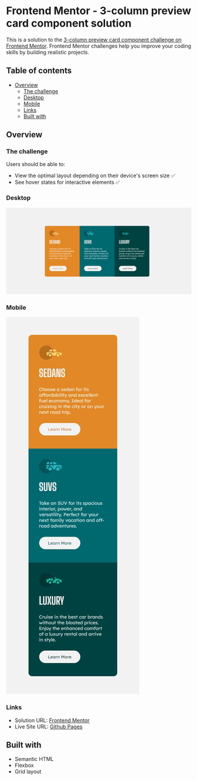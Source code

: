 # Frontend Mentor - 3-column preview card component solution

This is a solution to the [3-column preview card component challenge on Frontend Mentor](https://www.frontendmentor.io/challenges/3column-preview-card-component-pH92eAR2-). Frontend Mentor challenges help you improve your coding skills by building realistic projects. 

## Table of contents

- [Overview](#overview)
  - [The challenge](#the-challenge)
  - [Desktop](#desktop)
  - [Mobile](#mobile)
  - [Links](#links)
  - [Built with](#built-with)

## Overview

### The challenge

Users should be able to:

- View the optimal layout depending on their device's screen size ✅
- See hover states for interactive elements ✅

### Desktop

<img src="./src/images/3-column-card-desktop.gif">

<br>


### Mobile

<img src="./src/images/mobile-3-column-card.jpg">

<br>

### Links

- Solution URL: <a href="#" target="_blank">Frontend Mentor</a>
- Live Site URL: <a href="#" target="_blank">Github Pages</a>

## Built with

- Semantic HTML
- Flexbox
- Grid layout
